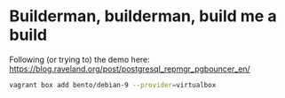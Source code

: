 # Builderman, builderman, build me a build

Following (or trying to) the demo here: https://blog.raveland.org/post/postgresql_repmgr_pgbouncer_en/

```sh
vagrant box add bento/debian-9 --provider=virtualbox
```
